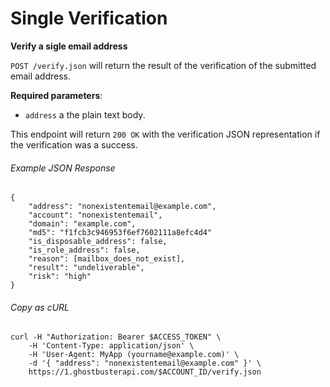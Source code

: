 # Single Verification

**Verify a sigle email address**

`POST /verify.json` will return the result of the verification of the submitted email address.

**Required parameters**: 
* `address` a the plain text body.

This endpoint will return `200 OK` with the verification JSON representation if the verification was a success.


###### Example JSON Response
    
    {
        "address": "nonexistentemail@example.com",
        "account": "nonexistentemail",
        "domain": "example.com",
        "md5": "f1fcb3c946953f6ef7602111a8efc4d4"
        "is_disposable_address": false,
        "is_role_address": false,
        "reason": [mailbox_does_not_exist],
        "result": "undeliverable",
        "risk": "high"
    }


###### Copy as cURL

    curl -H "Authorization: Bearer $ACCESS_TOKEN" \
        -H 'Content-Type: application/json' \
        -H 'User-Agent: MyApp (yourname@example.com)' \
        -d '{ "address": "nonexistentemail@example.com" }' \
        https://1.ghostbusterapi.com/$ACCOUNT_ID/verify.json
